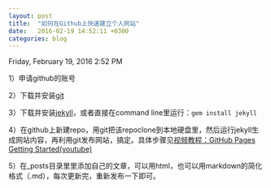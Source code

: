 ```yaml
---
layout: post
title:  "如何在Github上快速建立个人网站"
date:   2016-02-19 14:52:11 +0300
categories: blog
---
```

Friday, February 19, 2016 2:52 PM

1）申请github的账号

2）下载并安装[git](https://git-scm.com/downloads)

3）下载并安装[jekyll](http://jekyllrb.com/docs/installation/)，或者直接在command line里运行：`gem install jekyll`

4）在github上新建repo，用git把该repoclone到本地硬盘里，然后运行jekyll生成网站内容，再利用git发布网站，搞定。具体步骤见[视频教程：GitHub Pages Getting Started(youtube)](https://www.youtube.com/watch?v=RaKX4A5EiQo)

5）在\_posts目录里里添加自己的文章，可以用html，也可以用markdown的简化格式（\.md），每次更新完，重新发布一下即可。
